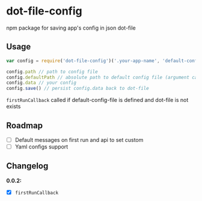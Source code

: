 # dot-file-config

npm package for saving app's config in json dot-file

## Usage

```javascript
var config = require('dot-file-config')('.your-app-name', 'default-config-file', firstRunCallback);

config.path // path to config file
config.defaultPath // absolute path to default config file (argument can be relative) 
config.data // your config
config.save() // persist config.data back to dot-file
```

`firstRunCallback` called if default-config-file is defined and dot-file is not exists

## Roadmap

- [ ] Default messages on first run and api to set custom
- [ ] Yaml configs support

## Changelog

__0.0.2:__

- [x] `firstRunCallback`
